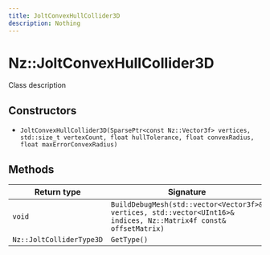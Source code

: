 ```yaml
---
title: JoltConvexHullCollider3D
description: Nothing
---
```


# Nz::JoltConvexHullCollider3D

Class description

## Constructors

- `JoltConvexHullCollider3D(SparsePtr<const Nz::Vector3f> vertices, std::size_t vertexCount, float hullTolerance, float convexRadius, float maxErrorConvexRadius)`

## Methods

| Return type | Signature |
| ----------- | --------- |
| `void` | `BuildDebugMesh(std::vector<Vector3f>& vertices, std::vector<UInt16>& indices, Nz::Matrix4f const& offsetMatrix)` |
| `Nz::JoltColliderType3D` | `GetType()` |
